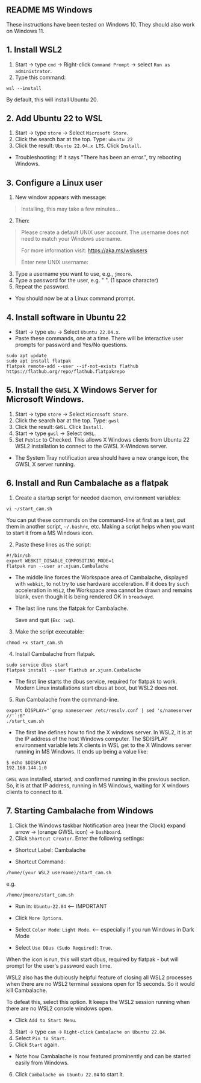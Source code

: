 ## README MS Windows

These instructions have been tested on Windows 10.
They should also work on Windows 11.

## 1. Install WSL2
1. Start -> type `cmd` -> Right-click `Command Prompt` -> select `Run as administrator`.
2. Type this command:
```
wsl --install
```
By default, this will install Ubuntu 20.

## 2. Add Ubuntu 22 to WSL
1. Start -> type `store` -> Select `Microsoft Store`.
2. Click the search bar at the top.  Type: `ubuntu 22`
3. Click the result: `Ubuntu 22.04.x LTS`. Click `Install`.
 - Troubleshooting: If it says "There has been an error.", try rebooting Windows.

## 3. Configure a Linux user
1. New window appears with message:
> Installing, this may take a few minutes...
2. Then:
> Please create a default UNIX user account. The username does not need to match your Windows username.
>
> For more information visit: https://aka.ms/wslusers
>
> Enter new UNIX username:
3. Type a username you want to use, e.g., `jmoore`.
4. Type a password for the user, e.g. " ". (1 space character)
5. Repeat the password.
 - You should now be at a Linux command prompt.
## 4. Install software in Ubuntu 22
 - Start -> type `ubu` -> Select `Ubuntu 22.04.x`.
 - Paste these commands, one at a time. There will be interactive user prompts for password and Yes/No questions.
```
sudo apt update
sudo apt install flatpak
flatpak remote-add --user --if-not-exists flathub https://flathub.org/repo/flathub.flatpakrepo
```
## 5. Install the `GWSL` X Windows Server for Microsoft Windows.
1. Start -> type `store` -> Select `Microsoft Store`.
2. Click the search bar at the top. Type: `gwsl`
3. Click the result: `GWSL`. Click `Install`.
4. Start -> type `gwsl` -> Select `GWSL`.
5. Set `Public` to Checked. This allows X Windows clients from Ubuntu 22 WSL2 installation to connect to the GWSL X-Windows server.
 - The System Tray notification area should have a new orange icon, the GWSL X server running.
## 6. Install and Run Cambalache as a flatpak
1. Create a startup script for needed daemon, environment variables:
```
vi ~/start_cam.sh
```
   You can put these commands on the command-line at first as a test, put them in another script, `~/.bashrc`, etc. Making a script helps when you want to start it from a MS Windows icon.

2. Paste these lines as the script:
```
#!/bin/sh
export WEBKIT_DISABLE_COMPOSITING_MODE=1
flatpak run --user ar.xjuan.Cambalache
```
- The middle line forces the Workspace area of Cambalache, displayed with `webkit`, to not try to use hardware acceleration. If it does try such acceleration in `WSL2`, the Workspace area cannot be drawn and remains blank, even though it is being rendered OK in `broadwayd`.

- The last line runs the flatpak for Cambalache.

   Save and quit (`Esc :wq`).

3. Make the script executable:
```
chmod +x start_cam.sh
```

4. Install Cambalache from flatpak.
```
sudo service dbus start
flatpak install --user flathub ar.xjuan.Cambalache
```
-  The first line starts the dbus service, required for flatpak to work. Modern Linux installations start dbus at boot, but WSL2 does not.

5. Run Cambalache from the command-line.
```
export DISPLAY="`grep nameserver /etc/resolv.conf | sed 's/nameserver //'`:0"
./start_cam.sh
```
- The first line defines how to find the X windows server. In WSL2, it is at the IP address of the host Windows computer. The $DISPLAY environment variable lets X clients in WSL get to the X Windows server running in MS Windows. It ends up being a value like: 
```
$ echo $DISPLAY
192.168.144.1:0
```
`GWSL` was installed, started, and confirmed running in the previous section. So, it is at that IP address, running in MS Windows, waiting for X windows clients to connect to it.

## 7. Starting Cambalache from Windows
1. Click the Windows taskbar Notification area (near the Clock) expand arrow -> (orange GWSL icon) -> `Dashboard`.
2. Click `Shortcut Creator`.
Enter the following settings:

 - Shortcut Label: Cambalache

 - Shortcut Command:
```
/home/(your WSL2 username)/start_cam.sh
```
e.g.
```
/home/jmoore/start_cam.sh
```

 - Run in: `Ubuntu-22.04` <-- IMPORTANT

 - Click `More Options`.

 - Select `Color Mode`: `Light Mode`. <-- especially if you run Windows in Dark Mode

 - Select `Use DBus (Sudo Required)`: `True`.

 When the icon is run, this will start dbus, required by flatpak - but will prompt for the user's password each time.

 WSL2 also has the dubiously helpful feature of closing all WSL2 processes when there are no WSL2 terminal sessions open for 15 seconds. So it would kill Cambalache.

 To defeat this, select this option. It keeps the WSL2 session running when there are no WSL2 console windows open.

 - Click `Add to Start Menu`.
 
3. Start -> type `cam` -> `Right-click` `Cambalache on Ubuntu 22.04`.
4. Select `Pin to Start`.
5. Click `Start` again.
 - Note how Cambalache is now featured prominently and can be started easily from Windows.
6. Click `Cambalache on Ubuntu 22.04` to start it.
